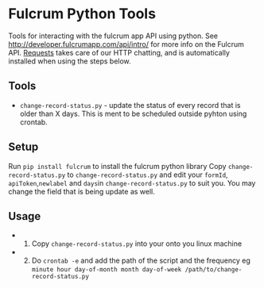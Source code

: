 # Fulcrum Python Tools

Tools for interacting with the fulcrum app API using python. See http://developer.fulcrumapp.com/api/intro/ for more info on the Fulcrum API. [Requests](http://docs.python-requests.org/en/latest/) takes care of our HTTP chatting, and is automatically installed when using the steps below.

## Tools

* `change-record-status.py` - update the status of every record that is older than X days. This is ment to be scheduled outside pyhton using crontab.

## Setup

Run `pip install fulcrum` to install the fulcrum python library 
Copy `change-record-status.py` to `change-record-status.py` and edit your `formId`, `apiToken`,`newlabel` and `days`in `change-record-status.py` to suit you. You may change the field that is being update as well.

## Usage

* 1. Copy `change-record-status.py` into your onto you linux machine
* 2. Do `crontab -e` and add the path of the script and the frequency eg `minute hour day-of-month month day-of-week /path/to/change-record-status.py`


